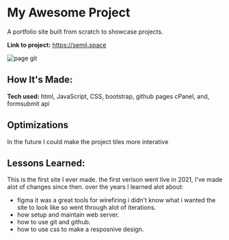 # My Awesome Project
A portfolio site built from scratch to showcase projects.

**Link to project:** https://semii.space

![page git](https://semii.space/files/demogif1.gif)

## How It's Made:

**Tech used:** html, JavaScript, CSS, bootstrap, github pages cPanel, and, formsubmit api

## Optimizations
In the future I could make the project tiles more interative

## Lessons Learned:
This is the first site I ever made. the first verison went live in 2021, I've made alot of changes since then.
over the years I learned alot about:
- figma it was a great tools for wirefiring i didn't know what i wanted the site to look like so went through alot of iterations.
- how setup and maintain web server.
- how to use git and github.
- how to use css to make a resposnive design.
